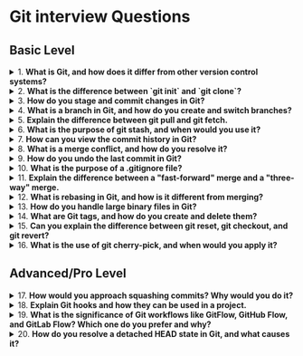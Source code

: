 # Git interview Questions

## Basic Level

<details>
<summary>
1.  <b>What is Git, and how does it differ from other version control systems? </b>
</summary>

Git is a distributed version control system that tracks changes in files and coordinates work among multiple people. Unlike centralized systems, Git allows every developer to have a full copy of the project history on their local machine, enabling offline access and better collaboration.

</details>

<details>
<summary>
2.  <b> What is the difference between `git init` and `git clone`?</b>
</summary>

`git init` initializes a new Git repository in an existing project, whereas
`git clone` creates a copy of an existing repository (including all commits and branches) from a remote server to your local machine.

</details>

<details>
<summary>
3.  <b>  How do you stage and commit changes in Git?</b>
</summary>

Use `git add <file> `to stage changes (add them to the index) and `git commit -m "message"` to commit the staged changes with a descriptive message.

</details>

<details>
<summary>
4.  <b> What is a branch in Git, and how do you create and switch branches? </b>
</summary>

A branch is a pointer to a specific commit. To create a new branch, use `git branch <branch-name>`. To switch branches, use `git checkout <branch-name>` or `git switch <branch-name>`.

</details>

<details>
<summary>
5.  <b>  Explain the difference between git pull and git fetch.</b>
</summary>

`git fetch` downloads changes from the remote repository but does not merge them into your local branch.
`git pull` is a combination of git fetch followed by `git merge`, which incorporates changes into your current branch.

</details>

<details>
<summary>
6.  <b> What is the purpose of git stash, and when would you use it?</b>
</summary>

`git stash` temporarily saves your working directory’s changes so you can work on something else (e.g., switch branches) without committing the changes. You can later retrieve the stashed changes using `git stash` pop.

</details>

<details>
<summary>
7.  <b> How can you view the commit history in Git? </b>
</summary>

Use the `git log` command to view the commit history. You can also format the output with options like `git log --oneline` for a concise view or `git log --graph` for a graphical representation of the commit history.

</details>

<details>
<summary>
8.  <b> What is a merge conflict, and how do you resolve it?</b>
</summary>

A merge conflict occurs when two branches modify the same part of a file in different ways. Git cannot automatically resolve these changes. To resolve the conflict, you must manually edit the conflicting file(s), then use `git add` to stage the resolved files and `git commit` to complete the merge.

</details>

<details>
<summary>
9.  <b> How do you undo the last commit in Git? </b>
</summary>

Use `git reset --soft HEAD~1` to undo the last commit but keep the changes staged. To undo and unstage the changes, use `git reset --hard HEAD~1`.

</details>

<details>
<summary>
10.  <b> What is the purpose of a .gitignore file? </b>
</summary>

A `.gitignore` file specifies which files or directories should not be tracked by Git. This is useful for excluding files like build outputs, local environment configurations, and temporary files.

</details>

<details>
<summary>
11.  <b>  Explain the difference between a "fast-forward" merge and a "three-way" merge.</b>
</summary>

A `"fast-forward"` merge occurs when the branch being merged has no new commits and the current branch simply moves its pointer forward. A `"three-way"` merge happens when both branches have new commits. Git uses a common ancestor to compare the branches and merge them.

</details>

<details>
<summary>
12.  <b> What is rebasing in Git, and how is it different from merging? </b>
</summary>

Rebasing involves moving or combining a sequence of commits to a new base commit. It re-applies your changes on top of another branch, creating a linear history. Merging, on the other hand, creates a merge commit that ties the histories of two branches together without changing the commit history.

</details>

<details>
<summary>
13.  <b> How do you handle large binary files in Git? </b>
</summary>

Large binary files can be handled using Git Large File Storage (LFS), which stores references to large files in Git while keeping the actual files in a separate storage.

</details>

<details>
<summary>
14.  <b> What are Git tags, and how do you create and delete them? </b>
</summary>

Git tags are used to mark specific points in a repository's history, typically for releases. You can create a tag using `git tag <tag-name>` and delete a tag with `git tag -d <tag-name>`.

</details>

<details>
<summary>
15.  <b> Can you explain the difference between git reset, git checkout, and git revert?</b>
</summary>

`git reset` moves the HEAD and optionally modifies the index or working directory.
`git checkout` switches branches or restores working tree files.
`git revert` creates a new commit that undoes changes introduced by previous commits without changing the history.

</details>

<details>
<summary>
16.  <b> What is the use of git cherry-pick, and when would you apply it? </b>
</summary>

`git cherry-pick` allows you to apply a specific commit from one branch onto another. It's useful when you want to take specific changes without merging an entire branch.

</details>

## Advanced/Pro Level

<details>
<summary>
17.  <b>  How would you approach squashing commits? Why would you do it?</b>
</summary>

Squashing combines multiple commits into a single commit using `git rebase -i (interactive rebase)`.
It's useful for cleaning up commit history before merging a feature branch into the main branch, ensuring that the commit history remains concise and meaningful.

</details>

<details>
<summary>
18.  <b>  Explain Git hooks and how they can be used in a project. </b>
</summary>

Git hooks are scripts that are triggered by Git actions such as committing, pushing, or merging. They can be used to automate tasks like linting, testing, or enforcing commit message guidelines. Hooks are located in the .git/hooks directory.

</details>

<details>
<summary>
19.  <b> What is the significance of Git workflows like GitFlow, GitHub Flow, and GitLab Flow? Which one do you prefer and why? </b>
</summary>

These are branching strategies for managing Git projects:
`GitFlow` is more structured with dedicated branches for features, releases, and hotfixes.
`GitHub` Flow focuses on simplicity, using a single main branch and short-lived feature branches.
`GitLab` Flow is similar to GitHub Flow but integrates more closely with deployment pipelines.
Preference depends on team size, project complexity, and release cycles.

</details>

<details>
<summary>
20.  <b>  How do you resolve a detached HEAD state in Git, and what causes it?</b>
</summary>

A detached HEAD occurs when you check out a commit instead of a branch. You can fix it by creating a new branch with `git checkout -b <new-branch-name>` and continuing work. Otherwise, switching back to a branch will resolve the state.

</details>
